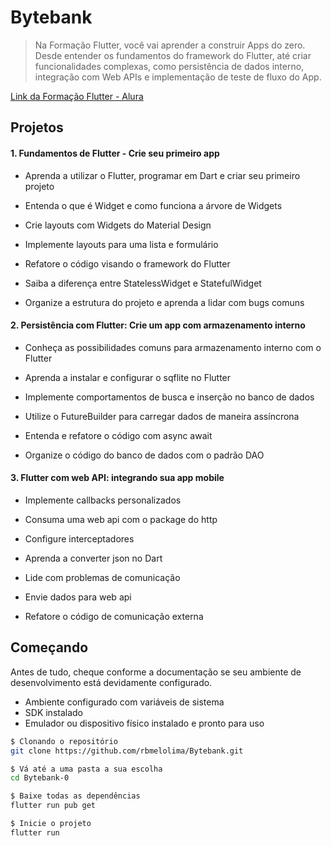 # Bytebank

> Na Formação Flutter, você vai aprender a construir Apps do zero. Desde entender os fundamentos do framework do Flutter, até criar funcionalidades complexas, como persistência de dados interno, integração com Web APIs e implementação de teste de fluxo do App.

[Link da Formação Flutter - Alura](https://www.alura.com.br/formacao-flutter)

## Projetos

#### 1. Fundamentos de Flutter - Crie seu primeiro app
- Aprenda a utilizar o Flutter, programar em Dart e criar seu primeiro projeto

- Entenda o que é Widget e como funciona a árvore de Widgets

- Crie layouts com Widgets do Material Design

- Implemente layouts para uma lista e formulário

- Refatore o código visando o framework do Flutter

- Saiba a diferença entre StatelessWidget e StatefulWidget

- Organize a estrutura do projeto e aprenda a lidar com bugs comuns



#### 2. Persistência com Flutter: Crie um app com armazenamento interno
- Conheça as possibilidades comuns para armazenamento interno com o Flutter

- Aprenda a instalar e configurar o sqflite no Flutter

- Implemente comportamentos de busca e inserção no banco de dados

- Utilize o FutureBuilder para carregar dados de maneira assíncrona

- Entenda e refatore o código com async await

- Organize o código do banco de dados com o padrão DAO



#### 3. Flutter com web API: integrando sua app mobile
- Implemente callbacks personalizados

- Consuma uma web api com o package do http

- Configure interceptadores

- Aprenda a converter json no Dart

- Lide com problemas de comunicação

- Envie dados para web api

- Refatore o código de comunicação externa


## Começando

Antes de tudo, cheque conforme a documentação se seu ambiente de desenvolvimento está devidamente configurado.
  - Ambiente configurado com variáveis de sistema
  - SDK instalado
  - Emulador ou dispositivo físico instalado e pronto para uso

```bash
$ Clonando o repositório
git clone https://github.com/rbmelolima/Bytebank.git

$ Vá até a uma pasta a sua escolha
cd Bytebank-0

$ Baixe todas as dependências
flutter run pub get

$ Inicie o projeto
flutter run
```
